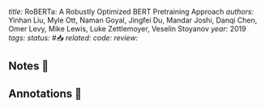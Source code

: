 *title:* RoBERTa: A Robustly Optimized BERT Pretraining Approach
*authors:* Yinhan Liu, Myle Ott, Naman Goyal, Jingfei Du, Mandar Joshi, Danqi Chen, Omer Levy, Mike Lewis, Luke Zettlemoyer, Veselin Stoyanov
*year:* 2019
*tags:* 
*status:* #📥
*related:*
*code:*
*review:*

## Notes 📍

## Annotations 📖